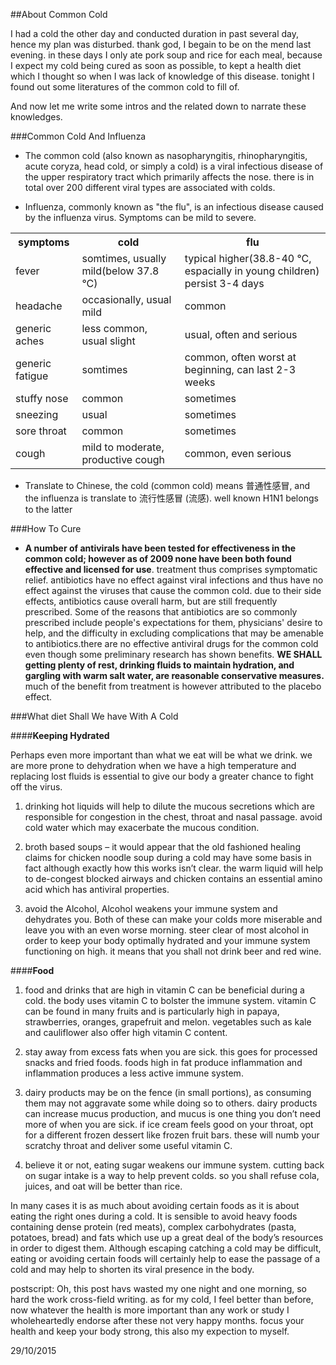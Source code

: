 ##About Common Cold

I had a cold the other day and conducted duration in past several day, hence my plan was disturbed. thank god, I begain to be on the mend last evening. in these days I only ate pork soup and rice for each meal, because I expect my cold being cured as soon as possible, to kept a health diet which I thought so when I was lack of knowledge of this disease. tonight I found out some literatures of the common cold to fill of.

And now let me write some intros and the related down to  narrate these knowledges.

###Common Cold And Influenza
- The common cold (also known as nasopharyngitis, rhinopharyngitis, acute coryza, head cold, or simply a cold) is a viral infectious disease of the upper respiratory tract which primarily affects the nose. there is in total over 200 different viral types are associated with colds.

- Influenza, commonly known as "the flu", is an infectious disease caused by the influenza virus. Symptoms can be mild to severe.

<table>
<tr><th>symptoms</th><th>cold</th><th>flu</th></tr>
<tr><td>fever</td><td>somtimes, usually mild(below 37.8 &deg;C)</td><td>typical higher(38.8-40 &deg;C, espacially in young children) persist 3-4 days</td></tr>
<tr><td>headache</td><td>occasionally, usual mild</td><td>common</td></tr>
<tr><td>generic aches</td><td>less common, usual slight</td><td>usual, often and serious</td></tr>
<tr><td>generic fatigue</td><td>somtimes</td><td>common, often worst at beginning, can last 2-3 weeks</td></tr>
<tr><td>stuffy nose</td><td>common</td><td>sometimes</td></tr>
<tr><td>sneezing</td><td>usual</td><td>sometimes</td></tr>
<tr><td>sore throat</td><td>common</td><td>sometimes</td></tr>
<tr><td>cough</td><td>mild to moderate, productive cough</td><td>common, even serious</td></tr>
</table>

- Translate to Chinese, the cold (common cold) means 普通性感冒, and the influenza is translate to 流行性感冒 (流感). well known H1N1 belongs to the latter


###How To Cure

- **A number of antivirals have been tested for effectiveness in the common cold; however as of 2009 none have been both found effective and licensed for use**. treatment thus comprises symptomatic relief. antibiotics have no effect against viral infections and thus have no effect against the viruses that cause the common cold. due to their side effects, antibiotics cause overall harm, but are still frequently prescribed. Some of the reasons that antibiotics are so commonly prescribed include people's expectations for them, physicians' desire to help, and the difficulty in excluding complications that may be amenable to antibiotics.there are no effective antiviral drugs for the common cold even though some preliminary research has shown benefits. **WE SHALL getting plenty of rest, drinking fluids to maintain hydration, and gargling with warm salt water, are reasonable conservative measures.** much of the benefit from treatment is however attributed to the placebo effect.

###What diet Shall We have With A Cold

####**Keeping Hydrated**

Perhaps even more important than what we eat will be what we drink. we are more prone to dehydration when we have a high temperature and replacing lost fluids is essential to give our body a greater chance to fight off the virus.

1. drinking hot liquids will help to dilute the mucous secretions which are responsible for congestion in the chest, throat and nasal passage. avoid cold water which may exacerbate the mucous condition.


2. broth based soups – it would appear that the old fashioned healing claims for chicken noodle soup during a cold may have some basis in fact although exactly how this works isn’t clear. the warm liquid will help to de-congest blocked airways and chicken contains an essential amino acid which has antiviral properties.


3. avoid the Alcohol, Alcohol weakens your immune system and dehydrates you. Both of these can make your colds more miserable and leave you with an even worse morning. steer clear of most alcohol in order to keep your body optimally hydrated and your immune system functioning on high. it means that you shall not drink beer and red wine.

####**Food**

1. food and drinks that are high in vitamin C can be beneficial during a cold. the body uses vitamin C to bolster the immune system. vitamin C can be found in many fruits and is particularly high in papaya, strawberries, oranges, grapefruit and melon. vegetables such as kale and cauliflower also offer high vitamin C content.

2. stay away from excess fats when you are sick. this goes for processed snacks and fried foods. foods high in fat produce inflammation and inflammation produces a less active immune system.

3. dairy products may be on the fence (in small portions), as consuming them may not aggravate some while doing so to others. dairy products can increase mucus production, and mucus is one thing you don’t need more of when you are sick. if ice cream feels good on your throat, opt for a different frozen dessert like frozen fruit bars. these will numb your scratchy throat and deliver some useful vitamin C.

4. believe it or not, eating sugar weakens our immune system. cutting back on sugar intake is a way to help prevent colds. so you shall refuse cola, juices, and oat will be better than rice.

In many cases it is as much about avoiding certain foods as it is about eating the right ones during a cold. It is sensible to avoid heavy foods containing dense protein (red meats), complex carbohydrates (pasta, potatoes, bread) and fats which use up a great deal of the body’s resources in order to digest them. Although escaping catching a cold may be difficult, eating or avoiding certain foods will certainly help to ease the passage of a cold and may help to shorten its viral presence in the body.

postscript: Oh, this post havs wasted my one night and one morning, so hard the work cross-field writing. as for my cold, I feel better than before, now whatever the health is more important than any work or study  I wholeheartedly endorse after these not very happy months. focus your health and keep your body strong, this also my expection to myself.


29/10/2015
